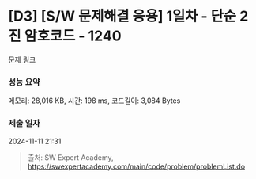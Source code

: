 # [D3] [S/W 문제해결 응용] 1일차 - 단순 2진 암호코드 - 1240 

[문제 링크](https://swexpertacademy.com/main/code/problem/problemDetail.do?contestProbId=AV15FZuqAL4CFAYD) 

### 성능 요약

메모리: 28,016 KB, 시간: 198 ms, 코드길이: 3,084 Bytes

### 제출 일자

2024-11-11 21:31



> 출처: SW Expert Academy, https://swexpertacademy.com/main/code/problem/problemList.do
